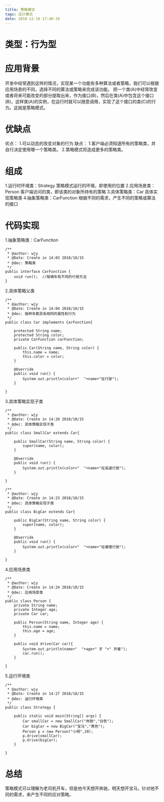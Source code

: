 ```yaml
---
title: 策略模式
tags: 设计模式
date: 2018-12-10 17:40:19
---
```


# 类型：行为型
# 应用背景
开发中经常遇到这样的情况，实现某一个功能有多种算法或者策略，我们可以根据应用场景的不同，选择不同的算法或策略来完成该功能。
把一个类(A)中经常改变或者将来可能改变的部分提取出来，作为接口(B)，然后在类(A)中包含这个接口(B)，这样类(A)的实例，在运行时就可以随意调用，实现了这个接口的类(C)的行为。这就是策略模式。

# 优缺点
优点：
1.可以动态的改变对象的行为
缺点：
1.客户端必须知道所有的策略类，并自行决定使用哪一个策略类。
2.策略模式将造成更多的策略类。

# 组成
1.运行时环境类：Strategy
策略模式运行的环境，即使用的位置
2.应用场景类：Person
客户端访问的类，即该类的对象所持有的策略
3.具体策略类：Car
具体实现策略类
4.抽象策略类：CarFunction
根据不同的需求，产生不同的策略或算法的接口

# 代码实现
1.抽象策略类：CarFunction
```
/**
 * @author: wjy
 * @Date: Create in 14:03 2018/10/15
 * @dec: 策略类
 */
public interface CarFunction {
    void run();  //每辆车有不同的行驶方法
}
```

2.具体策略父类
```
/**
 * @author: wjy
 * @Date: Create in 14:04 2018/10/15
 * @dec: 每种车都具有相同的属性和行为
 */
public class Car implements CarFunction{

    protected String name;
    protected String color;
    private CarFunction carFunction;

    public Car(String name, String color) {
        this.name = name;
        this.color = color;
    }

    @Override
    public void run() {
        System.out.println(color+"  "+name+"在行驶");
    }

}
```

3.具体策略实现子类
```
/**
 * @author: wjy
 * @Date: Create in 14:20 2018/10/15
 * @dec: 具体策略实现子类
 */
public class SmallCar extends Car{

    public SmallCar(String name, String color) {
        super(name, color);
    }

    @Override
    public void run() {
        System.out.println(color+"  "+name+"在高速行驶");
    }

}

/**
 * @author: wjy
 * @Date: Create in 14:23 2018/10/15
 * @dec: 具体策略实现子类
 */
public class BigCar extends Car{

    public BigCar(String name, String color) {
        super(name, color);
    }

    @Override
    public void run() {
        System.out.println(color+"  "+name+"在缓慢行驶");
    }

}
```

4.应用场景类
```
/**
 * @author: wjy
 * @Date: Create in 14:24 2018/10/15
 * @dec: 应用场景类
 */
public class Person {
    private String name;
    private Integer age;
    private Car car;

    public Person(String name, Integer age) {
        this.name = name;
        this.age = age;
    }

    public void drive(Car car){
        System.out.println(name+"  "+age+" 岁 "+" 开着");
        car.run();
    }

}
```

5.运行环境类
```
/**
 * @author: wjy
 * @Date: Create in 14:27 2018/10/15
 * @dec: 运行环境类
 */
public class Strategy {

    public static void main(String[] args) {
        Car smallCar = new SmallCar("奔驰","白色");
        Car bigCar = new BigCar("宝马","黑色");
        Person p = new Person("小明",20);
        p.drive(smallCar);
        p.drive(bigCar);
    }

}
```

# 总结
策略模式可以理解为老司机开车，但是他今天想开奔驰，明天想开宝马，针对他不同的需求，来产生不同的应对策略。
